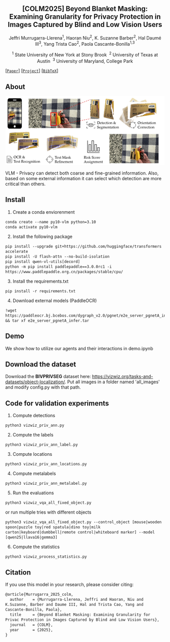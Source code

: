 <div align="center">
<h2> [COLM2025] Beyond Blanket Masking: Examining Granularity for Privacy
Protection in Images Captured by Blind and Low Vision Users </h2>

Jeffri Murrugarra-Llerena<sup>1</sup>, Haoran Niu<sup>2</sup>, K. Suzanne Barber<sup>2</sup>, Hal Daumé III<sup>3</sup>, Yang Trista Cao<sup>2</sup>, Paola Cascante-Bonilla<sup>1,</sup><sup>3</sup>

<sup>1</sup> State University of New York at Stony Brook&nbsp; <sup>2</sup>  University of Texas at Austin&nbsp; <sup>3</sup> University of Maryland, College Park

</div>

[[`Paper`]()] [[`Project`](https://artcs1.github.io/VLMPrivacy/)] [[`BibTeX`](#citation)]

## About

![VLM](images/overview.jpg)

VLM - Privacy can detect both coarse and fine-grained information. Also, based on some external information it can select which detection are more critical than others.

## Install

1. Create a conda enviorenment

```
conda create --name py10-vlm python=3.10
conda activate py10-vlm
```
2. Install the following package

```
pip install --upgrade git+https://github.com/huggingface/transformers accelerate
pip install -U flash-attn --no-build-isolation
pip install qwen-vl-utils[decord]
python -m pip install paddlepaddle==3.0.0rc1 -i https://www.paddlepaddle.org.cn/packages/stable/cpu/
```
3. Install the requirements.txt

```
pip install -r requirements.txt
```

4. Download external models (PaddleOCR)
   
```
!wget https://paddleocr.bj.bcebos.com/dygraph_v2.0/pgnet/e2e_server_pgnetA_infer.tar && tar xf e2e_server_pgnetA_infer.tar
```

## Demo

We show how to utilize our agents and their interactions in demo.ipynb

## Download the dataset

Download the **BIVPRIVSEG** dataset here: https://vizwiz.org/tasks-and-datasets/object-localization/. Put all images in a folder named 'all_images' and modify config.py with that path.

## Code for validation experiments

1. Compute detections
```
python3 vizwiz_priv_ann.py
```
2. Compute the labels
```
python3 vizwiz_priv_ann_label.py
```
3.  Compute locations
```
python3 vizwiz_priv_ann_locations.py
```  
4.  Compute metalabels
```
python3 vizwiz_priv_ann_metalabel.py
```
5.  Run the evaluations
```
python3 vizwiz_vqa_all_fixed_object.py
```
or run multiple tries with different objects
```
python3 vizwiz_vqa_all_fixed_object.py --control_object [mouse|wooden spoon|puzzle toy|red spatula|dino toy|milk carton|keyboard|dumbbell|remote control|whiteboard marker] --model [qwen25|llava16|gemma3]
```
6.  Compute the statistics
```
python3 vizwiz_process_statistics.py
```


## Citation

If you use this model in your research, please consider citing:

```
@article{Murrugarra_2025_colm,
  author    = {Murrugarra-Llerena, Jeffri and Haoran, Niu and K.Suzanne, Barber and Daume III, Hal and Trista Cao, Yang and Cascante-Bonilla, Paola},
  title     = {Beyond Blanket Masking: Examining Granularity for Privac Protection in Images Captured by Blind and Low Vision Users},
  journal   = {COLM},
  year      = {2025},
}
```
